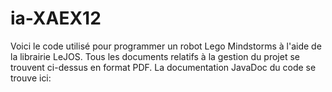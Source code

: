 # ia-XAEX12
 
Voici le code utilisé pour programmer un robot Lego Mindstorms à l'aide de la librairie LeJOS.
Tous les documents relatifs à la gestion du projet se trouvent ci-dessus en format PDF.
La documentation JavaDoc du code se trouve ici:
